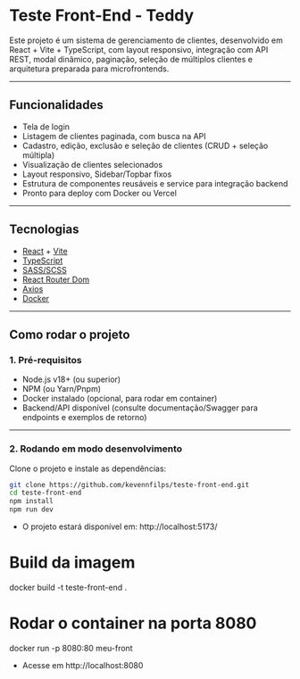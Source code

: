 # Teste Front-End - Teddy

Este projeto é um sistema de gerenciamento de clientes, desenvolvido em React + Vite + TypeScript, com layout responsivo, integração com API REST, modal dinâmico, paginação, seleção de múltiplos clientes e arquitetura preparada para microfrontends.

---

## Funcionalidades

- Tela de login
- Listagem de clientes paginada, com busca na API
- Cadastro, edição, exclusão e seleção de clientes (CRUD + seleção múltipla)
- Visualização de clientes selecionados
- Layout responsivo, Sidebar/Topbar fixos
- Estrutura de componentes reusáveis e service para integração backend
- Pronto para deploy com Docker ou Vercel

---

## Tecnologias

- [React](https://reactjs.org/) + [Vite](https://vitejs.dev/)
- [TypeScript](https://www.typescriptlang.org/)
- [SASS/SCSS](https://sass-lang.com/)
- [React Router Dom](https://reactrouter.com/)
- [Axios](https://axios-http.com/)
- [Docker](https://www.docker.com/)

---

## Como rodar o projeto

### **1. Pré-requisitos**

- Node.js v18+ (ou superior)
- NPM (ou Yarn/Pnpm)
- Docker instalado (opcional, para rodar em container)
- Backend/API disponível (consulte documentação/Swagger para endpoints e exemplos de retorno)

---

### **2. Rodando em modo desenvolvimento**

Clone o projeto e instale as dependências:

```bash
git clone https://github.com/kevennfilps/teste-front-end.git
cd teste-front-end
npm install
npm run dev

```
- O projeto estará disponível em: http://localhost:5173/

# Build da imagem
docker build -t teste-front-end .

# Rodar o container na porta 8080
docker run -p 8080:80 meu-front

- Acesse em http://localhost:8080